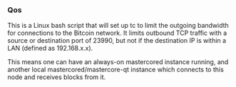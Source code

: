 ### Qos ###

This is a Linux bash script that will set up tc to limit the outgoing bandwidth for connections to the Bitcoin network. It limits outbound TCP traffic with a source or destination port of 23990, but not if the destination IP is within a LAN (defined as 192.168.x.x).

This means one can have an always-on mastercored instance running, and another local mastercored/mastercore-qt instance which connects to this node and receives blocks from it.
